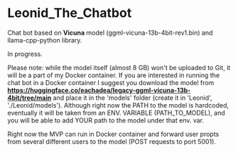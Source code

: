 # Leonid_The_Chatbot
Chat bot based on <b>Vicuna</b> model (ggml-vicuna-13b-4bit-rev1.bin) and llama-cpp-python library. 

In progress.

Please note: while the model itself (almost 8 GB) won't be uploaded to Git, it will be a part of my Docker container.
If you are interested in running the chat bot in a Docker container I suggest you download the model from <b>https://huggingface.co/eachadea/legacy-ggml-vicuna-13b-4bit/tree/main</b>
and place it in the 'models' folder (create it in 'Leonid', './Leonid/models'). Although right now the PATH to the model is hardcoded, eventually it will be taken from an ENV. VARIABLE (PATH_TO_MODEL), and you will be able to add YOUR path to the model under that env. var. 

Right now the MVP can run in Docker container and forward user propts from several different users to the model (POST requests to port 5001). 
